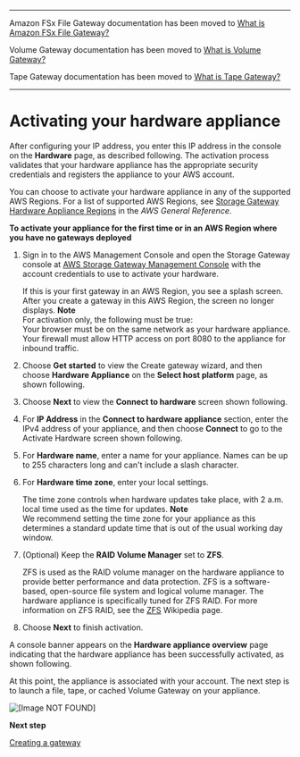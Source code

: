--------

Amazon FSx File Gateway documentation has been moved to [What is Amazon FSx File Gateway?](https://docs.aws.amazon.com/filegateway/latest/filefsxw/WhatIsStorageGateway.html)

Volume Gateway documentation has been moved to [What is Volume Gateway?](https://docs.aws.amazon.com/storagegateway/latest/vgw/WhatIsStorageGateway.html)

Tape Gateway documentation has been moved to [What is Tape Gateway?](https://docs.aws.amazon.com/storagegateway/latest/tgw/WhatIsStorageGateway.html)

--------

# Activating your hardware appliance<a name="appliance-activation"></a>

After configuring your IP address, you enter this IP address in the console on the **Hardware** page, as described following\. The activation process validates that your hardware appliance has the appropriate security credentials and registers the appliance to your AWS account\.

You can choose to activate your hardware appliance in any of the supported AWS Regions\. For a list of supported AWS Regions, see [Storage Gateway Hardware Appliance Regions](https://docs.aws.amazon.com/general/latest/gr/sg.html#sg-hardware-appliance) in the *AWS General Reference*\.

**To activate your appliance for the first time or in an AWS Region where you have no gateways deployed**

1. Sign in to the AWS Management Console and open the Storage Gateway console at [AWS Storage Gateway Management Console](https://console.aws.amazon.com/storagegateway/home) with the account credentials to use to activate your hardware\.

   If this is your first gateway in an AWS Region, you see a splash screen\. After you create a gateway in this AWS Region, the screen no longer displays\.
**Note**  
For activation only, the following must be true:  
Your browser must be on the same network as your hardware appliance\.
Your firewall must allow HTTP access on port 8080 to the appliance for inbound traffic\.

1. Choose **Get started** to view the Create gateway wizard, and then choose **Hardware Appliance** on the **Select host platform** page, as shown following\.

1. Choose **Next** to view the **Connect to hardware** screen shown following\.

1. For **IP Address** in the **Connect to hardware appliance** section, enter the IPv4 address of your appliance, and then choose **Connect** to go to the Activate Hardware screen shown following\.

1. For **Hardware name**, enter a name for your appliance\. Names can be up to 255 characters long and can't include a slash character\.

1. For **Hardware time zone**, enter your local settings\.

   The time zone controls when hardware updates take place, with 2 a\.m\. local time used as the time for updates\.
**Note**  
We recommend setting the time zone for your appliance as this determines a standard update time that is out of the usual working day window\.

1. \(Optional\) Keep the **RAID Volume Manager** set to **ZFS**\.

   ZFS is used as the RAID volume manager on the hardware appliance to provide better performance and data protection\. ZFS is a software\-based, open\-source file system and logical volume manager\. The hardware appliance is specifically tuned for ZFS RAID\. For more information on ZFS RAID, see the [ZFS](https://en.wikipedia.org/wiki/ZFS) Wikipedia page\.

1.  Choose **Next** to finish activation\.

A console banner appears on the **Hardware appliance overview** page indicating that the hardware appliance has been successfully activated, as shown following\.

At this point, the appliance is associated with your account\. The next step is to launch a file, tape, or cached Volume Gateway on your appliance\.

![\[Image NOT FOUND\]](http://docs.aws.amazon.com/filegateway/latest/files3/images/appliance-activation-final.png)





**Next step**

[Creating a gateway](appliance-launch-gateway.md)